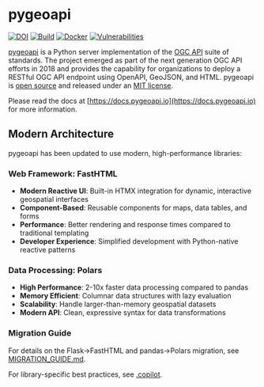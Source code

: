 # pygeoapi

[![DOI](https://zenodo.org/badge/121585259.svg)](https://zenodo.org/badge/latestdoi/121585259)
[![Build](https://github.com/geopython/pygeoapi/actions/workflows/main.yml/badge.svg)](https://github.com/geopython/pygeoapi/actions/workflows/main.yml)
[![Docker](https://github.com/geopython/pygeoapi/actions/workflows/containers.yml/badge.svg)](https://github.com/geopython/pygeoapi/actions/workflows/containers.yml)
[![Vulnerabilities](https://github.com/geopython/pygeoapi/actions/workflows/vulnerabilities.yml/badge.svg)](https://github.com/geopython/pygeoapi/actions/workflows/vulnerabilities.yml)

[pygeoapi](https://pygeoapi.io) is a Python server implementation of the [OGC API](https://ogcapi.ogc.org) suite of standards. The project emerged as part of the next generation OGC API efforts in 2018 and provides the capability for organizations to deploy a RESTful OGC API endpoint using OpenAPI, GeoJSON, and HTML. pygeoapi is [open source](https://opensource.org/) and released under an [MIT license](https://github.com/geopython/pygeoapi/blob/master/LICENSE.md).

Please read the docs at [https://docs.pygeoapi.io](https://docs.pygeoapi.io) for more information.

## Modern Architecture

pygeoapi has been updated to use modern, high-performance libraries:

### Web Framework: FastHTML
- **Modern Reactive UI**: Built-in HTMX integration for dynamic, interactive geospatial interfaces
- **Component-Based**: Reusable components for maps, data tables, and forms
- **Performance**: Better rendering and response times compared to traditional templating
- **Developer Experience**: Simplified development with Python-native reactive patterns

### Data Processing: Polars  
- **High Performance**: 2-10x faster data processing compared to pandas
- **Memory Efficient**: Columnar data structures with lazy evaluation
- **Scalability**: Handle larger-than-memory geospatial datasets
- **Modern API**: Clean, expressive syntax for data transformations

### Migration Guide
For details on the Flask→FastHTML and pandas→Polars migration, see [MIGRATION_GUIDE.md](MIGRATION_GUIDE.md).

For library-specific best practices, see [.copilot](.copilot).

